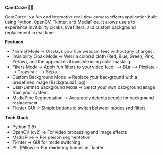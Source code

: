 **CamCraze 🎥✨**

CamCraze is a fun and interactive real-time camera effects application built using Python, OpenCV, Tkinter, and MediaPipe.
It allows users to experience invisibility cloaks, live filters, and custom background replacement in real time.

**Features**
* Normal Mode → Displays your live webcam feed without any changes.
* Invisibility Cloak Mode → Wear a colored cloth (Red, Blue, Green, Pink, Yellow), and the app makes it invisible using color masking.
* Filters Mode → Apply fun filters to your video feed:
 --> Blur
 --> Pixelate
 --> Grayscale
 --> Sepia
* Custom Background Mode → Replace your background with a predefined image (Background1.jpg).
* User-Defined Background Mode → Select your own background image from your system.
* MediaPipe Segmentation → Accurately detects people for background replacement.
* Tkinter GUI → Simple buttons to switch between modes and filters.

**Tech Stack**
* Python 3.8+
* OpenCV (cv2) → For video processing and image effects
* MediaPipe → For person segmentation
* Tkinter → GUI for mode switching
* PIL (Pillow) → For rendering frames in Tkinter
